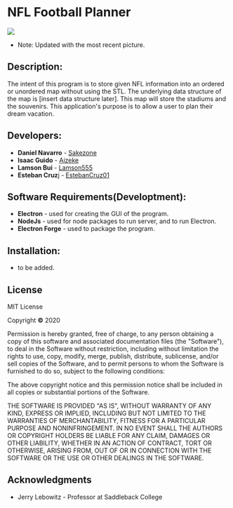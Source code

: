 # NFL Football Planner

![](https://i.imgur.com/1RU0ice.png)

* Note: Updated with the most recent picture.

## Description: 
The intent of this program is to store given NFL information into an ordered or unordered map without using the STL. The underlying data structure of the map is [insert data structure later]. This map will store the stadiums and the souvenirs. This application's purpose is to allow a user to plan their dream vacation.

## Developers:
* **Daniel Navarro** - [Sakezone](https://github.com/Sakezone)
* **Isaac Guido** - [Aizeke](https://github.com/Aizeke)
* **Lamson Bui** - [Lamson555](https://github.com/Lamson555)
* **Esteban Cruz**j - [EstebanCruz01](https://github.com/EstebanCruz01)

## Software Requirements(Developtment):
* **Electron** - used for creating the GUI of the program.
* **NodeJs** - used for node packages to run server, and to run Electron.
* **Electron Forge** - used to package the program.

## Installation:
* to be added.

## License

MIT License

Copyright **©** 2020

Permission is hereby granted, free of charge, to any person obtaining a copy of this software and associated documentation files (the "Software"), to deal in the Software without restriction, including without limitation the rights to use, copy, modify, merge, publish, distribute, sublicense, and/or sell copies of the Software, and to permit persons to whom the Software is furnished to do so, subject to the following conditions:

The above copyright notice and this permission notice shall be included in all copies or substantial portions of the Software.

THE SOFTWARE IS PROVIDED "AS IS", WITHOUT WARRANTY OF ANY KIND, EXPRESS OR IMPLIED, INCLUDING BUT NOT LIMITED TO THE WARRANTIES OF MERCHANTABILITY, FITNESS FOR A PARTICULAR PURPOSE AND NONINFRINGEMENT. IN NO EVENT SHALL THE AUTHORS OR COPYRIGHT HOLDERS BE LIABLE FOR ANY CLAIM, DAMAGES OR OTHER LIABILITY, WHETHER IN AN ACTION OF CONTRACT, TORT OR OTHERWISE, ARISING FROM, OUT OF OR IN CONNECTION WITH THE SOFTWARE OR THE USE OR OTHER DEALINGS IN THE SOFTWARE.

## Acknowledgments

- Jerry Lebowitz - Professor at Saddleback College

